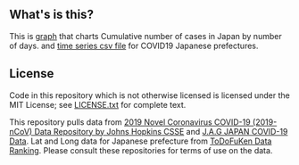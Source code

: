 ## What's is this?

This is  [graph](https://sanpei3.github.io/) that charts Cumulative number of cases in Japan by number of days. and [time series csv file](https://github.com/sanpei3/covid19jp/blob/master/time_series_covid19_confirmed_Japan.csv) for COVID19 Japanese prefectures.

## License

Code in this repository which is not otherwise licensed is licensed under the MIT License; see [LICENSE.txt](LICENSE.txt) for complete text.

This repository pulls data from [2019 Novel Coronavirus COVID-19 (2019-nCoV) Data Repository by Johns Hopkins CSSE](https://github.com/CSSEGISandData/COVID-19) and [J.A.G JAPAN COVID-19 Data](https://gis.jag-japan.com/covid19jp/). Lat and Long data for Japanese prefecture from [ToDoFuKen Data Ranking](https://uub.jp/arc/arc227.html). Please consult these repositories for terms of use on the data.
